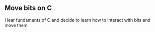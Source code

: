 ## Move bits on C

I lear fundaments of C and decide to learn how to interact with bits and move them
